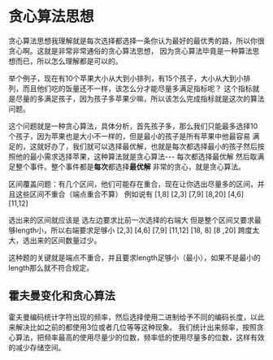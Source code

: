 # 贪心算法思想

贪心算法思想我理解就是每次选择都选择一条你认为最好的最优秀的路，所以你很贪心啊。这就是非常非常通俗的贪心算法思想，
因为贪心算法毕竟是一种算法思想而已，所以怎么理解都是可以的。

举个例子，现在有10个苹果大小从大到小排列，有15个孩子，大小从大到小排列，而且他们吃的饭量还不一样，该怎么分才能尽量多满足指标呢？
这个指标就是尽量的多满足孩子，因为孩子多苹果少嘛，所以该怎么完成指标就是这次的算法问题。

这个问题就是一种贪心算法，具体分析，首先孩子多，那么我们只能最多选择10个孩子，因为苹果也是大小不一样的，但是最小的孩子是所有苹果中他最容易
满足的，这就好办了，我们就可以选择最优解，也就是每次都选择最小的孩子然后按照他的最小需求选择苹果，这种算法就是贪心算法--- 每次都选择最优解
然后取满足整个事件。整个事件都是**每次**都选择**最优解** 非常的贪心，就是贪心算法。

区间覆盖问题：有几个区间，他们可能存在重合，现在让你选出尽量多的区间，并且这些区间不重合（端点重合不算）
例如说有 [1,8] [2,3] [7,9] [8,20] [4,6] [11,12]

选出来的区间就应该是 选左边要求比前一次选择的右端大 但是整个区间又要求最够length小，所以右端要求足够小
 [2,3] [4,6]  [7,9] [11,12]  [18, 8]  [8 ,20] 跨度太大，选出来的区间数量过少。

 这种题的关键就是端点不重合，并且要求length足够小（最小），如果不是最小的length那么就不符合规定。

 ## 霍夫曼变化和贪心算法

 霍夫曼编码统计字符出现的频率，然后选择使用二进制给予不同的编码长度，以此来解决比如之前的都使用3位或者几位等等这种现象。
 我们统计出来频率，按照贪心算法，把频率最高的使用尽量少的位数，频率低的使用尽量多的位数，这样有效的减少存储空间。
